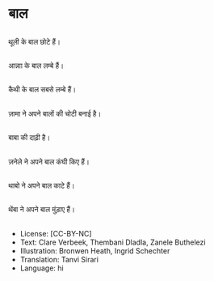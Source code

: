 # बाल

##
थूली के बाल छोटे हैं।

##
आन्नाा के बाल लम्बे हैं।

##
कैथी के बाल सबसे लम्बे हैं।

##
ज़ामा ने अपने बालों की चोटी बनाई है।

##
बाबा की दाढ़ी है।

##
ज़नेले ने अपने बाल कंघी किए हैं।

##
थाबो ने अपने बाल काटे हैं।

##
थेंबा ने अपने बाल मुंड़ाए हैं।

##
* License: [CC-BY-NC]
* Text: Clare Verbeek, Thembani Dladla, Zanele Buthelezi
* Illustration: Bronwen Heath, Ingrid Schechter
* Translation: Tanvi Sirari
* Language: hi

